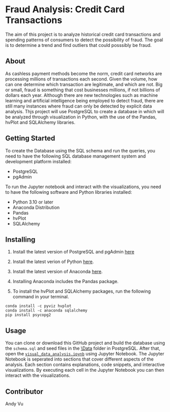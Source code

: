 # Fraud Analysis: Credit Card Transactions
The aim of this project is to analyze historical credit card transactions and spending patterns of consumers to detect the possibility of fraud. The goal is to determine a trend and find outliers that could posssibly be fraud.

## About
As cashless payment methods become the norm, credit card networks are processing millions of transactions each second. Given the volume, how can one determine which transaction are legitimate, and which are not. Big or small, fraud is something that cost businesses millions, if not billions of dollars each year. Although there are new technologies such as machine learning and artificial intelligence being employed to detect fraud, there are still many instances where fraud can only be detected by explicit data analysis. Thjs project will use PostgreSQL to create a database in which will be analyzed through visualization in Python, with the use of the Pandas, hvPlot and SQLAlchemy libraries.

## Getting Started
To create the Database using the SQL schema and run the queries, you need to have the following SQL database management system and development platform installed:

- PostgreSQL
- pgAdmin 

To run the Jupyter notebook and interact with the visualizations, you need to have the following software and Python libraries installed:

- Python 3.10 or later
- Anaconda Distribution
- Pandas
- hvPlot
- SQLAlchemy

## Installing
1. Install the latest version of PostgreSQL and pgAdmin [here](https://www.enterprisedb.com/downloads/postgres-postgresql-downloads)

2. Install the latest verion of Python [here](https://www.python.org/downloads/).

3. Install the latest version of Anaconda [here](https://www.anaconda.com/download).

4. Installing Anaconda includes the Pandas package.

5. To install the hvPlot and SQLAlchemy packages, run the following command in your terminal.

```
conda install -c pyviz hvplot 
conda install -c anaconda sqlalchemy
pip install psycopg2
```

## Usage
You can clone or download this GitHub project and build the database using the `schema.sql` and seed files in the [\Data](https://github.com/andyvu016/sql-homework/tree/main/Data) folder in PostgreSQL. After that, open the [`visual_data_analysis.ipynb`](https://github.com/andyvu016/sql-homework/blob/main/visual_data_analysis.ipynb) using Jupyter Notebook. The Jupyter Notebook is seperated into sections that cover different aspects of the analysis. Each section contains explanations, code snippets, and interactive visualizations. By executing each cell in the Jupyter Notebook you can then interact with the visualizations.

## Contributor
Andy Vu